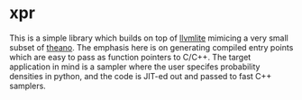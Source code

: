 xpr
===

This is a simple library which builds on top of [llvmlite](https://github.com/numba/llvmlite) mimicing a very small subset of [theano](http://deeplearning.net/software/theano/). The emphasis here is on generating compiled entry points which are easy to pass as function pointers to C/C++. The target application in mind is a sampler where the user specifes probability densities in python, and the code is JIT-ed out and passed to fast C++ samplers.
